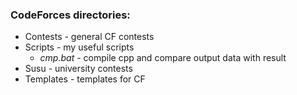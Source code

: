 
### CodeForces directories:
- Contests - general CF contests
- Scripts - my useful scripts
    - *cmp.bat* - compile cpp and compare output data with result
- Susu - university contests
- Templates - templates for CF

